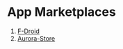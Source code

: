 # App Marketplaces
1. [F-Droid](https://f-droid.org/F-Droid.apk)
2. [Aurora-Store](https://f-droid.org/en/packages/com.aurora.store/)

